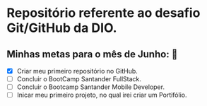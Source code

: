 # Repositório referente ao desafio Git/GitHub da DIO.
## Minhas metas para o mês de Junho: 📌
- [x] Criar meu primeiro repositório no GitHub. 
- [ ] Concluir o BootCamp Santander FullStack.
- [ ] Concluir o Bootcamp Santander Mobile Developer.
- [ ] Inicar meu primeiro projeto, no qual irei criar um Portifólio.
